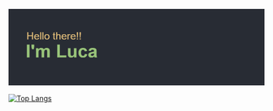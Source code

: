 [![MasterHead](https://github.com/Lucapandolfelli/Lucapandolfelli/blob/main/header.png)](https://github.com/Lucapandolfelli)

[![Top Langs](https://github-readme-stats.vercel.app/api/top-langs/?username=Lucapandolfelli&layout=compact&langs_count=7&theme=onedark)](https://github.com/anuraghazra/github-readme-stats)
